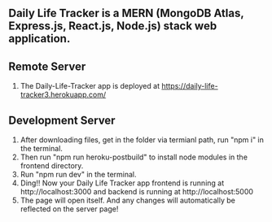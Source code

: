 ## Daily Life Tracker is a MERN (MongoDB Atlas, Express.js, React.js, Node.js) stack web application.
## Remote Server
1. The Daily-Life-Tracker app is deployed at https://daily-life-tracker3.herokuapp.com/

## Development Server
1. After downloading files, get in the folder via termianl path, run "npm i" in the terminal.
2. Then run "npm run heroku-postbuild" to install node modules in the frontend directory.
3. Run "npm run dev" in the terminal.
4. Ding!! Now your Daily Life Tracker app frontend is running at http://localhost:3000 and backend is running at http://localhost:5000
5. The page will open itself. And any changes will automatically be reflected on the server page!
